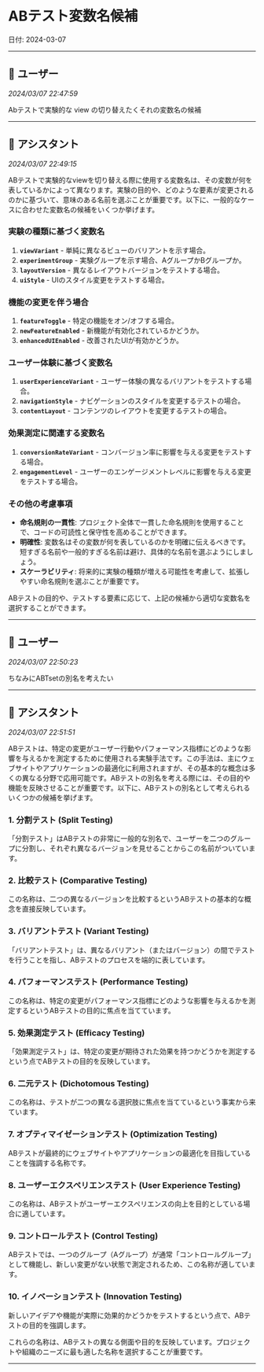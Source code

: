# ABテスト変数名候補

日付: 2024-03-07

---

## 👤 ユーザー
*2024/03/07 22:47:59*

Abテストで実験的な view の切り替えたくそれの変数名の候補

---

## 🤖 アシスタント
*2024/03/07 22:49:15*

ABテストで実験的なviewを切り替える際に使用する変数名は、その変数が何を表しているかによって異なります。実験の目的や、どのような要素が変更されるのかに基づいて、意味のある名前を選ぶことが重要です。以下に、一般的なケースに合わせた変数名の候補をいくつか挙げます。

### 実験の種類に基づく変数名

1. **`viewVariant`** - 単純に異なるビューのバリアントを示す場合。
2. **`experimentGroup`** - 実験グループを示す場合、AグループかBグループか。
3. **`layoutVersion`** - 異なるレイアウトバージョンをテストする場合。
4. **`uiStyle`** - UIのスタイル変更をテストする場合。

### 機能の変更を伴う場合

1. **`featureToggle`** - 特定の機能をオン/オフする場合。
2. **`newFeatureEnabled`** - 新機能が有効化されているかどうか。
3. **`enhancedUIEnabled`** - 改善されたUIが有効かどうか。

### ユーザー体験に基づく変数名

1. **`userExperienceVariant`** - ユーザー体験の異なるバリアントをテストする場合。
2. **`navigationStyle`** - ナビゲーションのスタイルを変更するテストの場合。
3. **`contentLayout`** - コンテンツのレイアウトを変更するテストの場合。

### 効果測定に関連する変数名

1. **`conversionRateVariant`** - コンバージョン率に影響を与える変更をテストする場合。
2. **`engagementLevel`** - ユーザーのエンゲージメントレベルに影響を与える変更をテストする場合。

### その他の考慮事項

- **命名規則の一貫性**: プロジェクト全体で一貫した命名規則を使用することで、コードの可読性と保守性を高めることができます。
- **明確性**: 変数名はその変数が何を表しているのかを明確に伝えるべきです。短すぎる名前や一般的すぎる名前は避け、具体的な名前を選ぶようにしましょう。
- **スケーラビリティ**: 将来的に実験の種類が増える可能性を考慮して、拡張しやすい命名規則を選ぶことが重要です。

ABテストの目的や、テストする要素に応じて、上記の候補から適切な変数名を選択することができます。

---

## 👤 ユーザー
*2024/03/07 22:50:23*

ちなみにABTsetの別名を考えたい

---

## 🤖 アシスタント
*2024/03/07 22:51:51*

ABテストは、特定の変更がユーザー行動やパフォーマンス指標にどのような影響を与えるかを測定するために使用される実験手法です。この手法は、主にウェブサイトやアプリケーションの最適化に利用されますが、その基本的な概念は多くの異なる分野で応用可能です。ABテストの別名を考える際には、その目的や機能を反映させることが重要です。以下に、ABテストの別名として考えられるいくつかの候補を挙げます。

### 1. 分割テスト (Split Testing)
「分割テスト」はABテストの非常に一般的な別名で、ユーザーを二つのグループに分割し、それぞれ異なるバージョンを見せることからこの名前がついています。

### 2. 比較テスト (Comparative Testing)
この名称は、二つの異なるバージョンを比較するというABテストの基本的な概念を直接反映しています。

### 3. バリアントテスト (Variant Testing)
「バリアントテスト」は、異なるバリアント（またはバージョン）の間でテストを行うことを指し、ABテストのプロセスを端的に表しています。

### 4. パフォーマンステスト (Performance Testing)
この名称は、特定の変更がパフォーマンス指標にどのような影響を与えるかを測定するというABテストの目的に焦点を当てています。

### 5. 効果測定テスト (Efficacy Testing)
「効果測定テスト」は、特定の変更が期待された効果を持つかどうかを測定するという点でABテストの目的を反映しています。

### 6. 二元テスト (Dichotomous Testing)
この名称は、テストが二つの異なる選択肢に焦点を当てているという事実から来ています。

### 7. オプティマイゼーションテスト (Optimization Testing)
ABテストが最終的にウェブサイトやアプリケーションの最適化を目指していることを強調する名称です。

### 8. ユーザーエクスペリエンステスト (User Experience Testing)
この名称は、ABテストがユーザーエクスペリエンスの向上を目的としている場合に適しています。

### 9. コントロールテスト (Control Testing)
ABテストでは、一つのグループ（Aグループ）が通常「コントロールグループ」として機能し、新しい変更がない状態で測定されるため、この名称が適しています。

### 10. イノベーションテスト (Innovation Testing)
新しいアイデアや機能が実際に効果的かどうかをテストするという点で、ABテストの目的を強調します。

これらの名称は、ABテストの異なる側面や目的を反映しています。プロジェクトや組織のニーズに最も適した名称を選択することが重要です。

---
